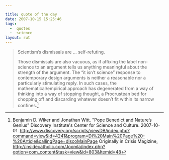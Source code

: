 ```yaml
---

title: quote of the day
date: 2007-10-15 15:25:46
tags:
  -  quotes
  -  science
layout: rut
---
```


> Scientism’s dismissals are … self-refuting.
> 
> Those dismissals are also vacuous, as if affixing the label non-science to an argument tells us anything meaningful about the strength of the argument. The “it isn’t science” response to contemporary design arguments is neither a reasonable nor a particularly stimulating reply. In such cases, the mathematical/empirical approach has degenerated from a way of thinking into a way of stopping thought, a Procrustean bed for chopping off and discarding whatever doesn’t fit within its narrow confines.[^200710151]

[^200710151]: Benjamin D. Wiker and Jonathan Witt.  "Pope Benedict and Nature’s Genius"  Discovery Institute's Center for Science and Culture.  2007-10-01.  <http://www.discovery.org/scripts/viewDB/index.php?command=view&id=4241&program=DI%20Main%20Page%20-%20Article&callingPage=discoMainPage> Originally in Crisis Magizine, <http://insidecatholic.com/Joomla/index.php?option=com_content&task=view&id=803&Itemid=48>

